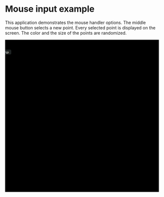 # Mouse input example

This application demonstrates the mouse handler options. The middle mouse button selects a new point. Every selected point is displayed on the screen. The color and the size of the points are randomized.

![Sample gif](./sample/sample.gif)
